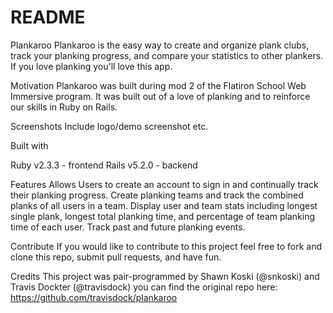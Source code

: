 # README

Plankaroo
Plankaroo is the easy way to create and organize plank clubs, track your planking progress, and compare your statistics to other plankers. If you love planking you'll love this app.

Motivation
Plankaroo was built during mod 2 of the Flatiron School Web Immersive program. It was built out of a love of planking and to reinforce our skills in Ruby on Rails.

Screenshots
Include logo/demo screenshot etc.

Built with

Ruby v2.3.3 - frontend
Rails v5.2.0 - backend

Features
Allows Users to create an account to sign in and continually track their planking progress.
Create planking teams and track the combined planks of all users in a team.
Display user and team stats including longest single plank, longest total planking time, and percentage of team planking time of each user.
Track past and future planking events.

Contribute
If you would like to contribute to this project feel free to fork and clone this repo, submit pull requests, and have fun.

Credits
This project was pair-programmed by Shawn Koski (@snkoski) and Travis Dockter (@travisdock)
you can find the original repo here: https://github.com/travisdock/plankaroo
